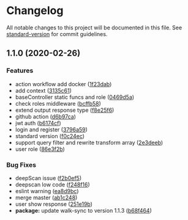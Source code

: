 # Changelog

All notable changes to this project will be documented in this file. See [standard-version](https://github.com/conventional-changelog/standard-version) for commit guidelines.

## 1.1.0 (2020-02-26)


### Features

* action workflow add docker ([1f23dab](https://github.com/AlfieriChou/galen/commit/1f23dab710cb141fb22ab1d7977be5a5c98a260c))
* add context ([3135c61](https://github.com/AlfieriChou/galen/commit/3135c616897fd420c7fd107a1f3a288d753a401f))
* baseController static funcs and role ([0469d5a](https://github.com/AlfieriChou/galen/commit/0469d5a2e51b5d96b6f385e71d9f6bab0c93a5b7))
* check roles middleware ([bcffb58](https://github.com/AlfieriChou/galen/commit/bcffb587b6136b0cc7de5ba095845306b8a660cf))
* extend output response type ([f8e25f6](https://github.com/AlfieriChou/galen/commit/f8e25f693109a25bb346437c5525da3efa324bca))
* github action ([d6b97ca](https://github.com/AlfieriChou/galen/commit/d6b97ca2fa6276b296c97ba3defeb298b0cac84d))
* jwt auth ([b6174cf](https://github.com/AlfieriChou/galen/commit/b6174cfe47469ea4ed53a8dcab62a1d42c8d8eb2))
* login and register ([3796a59](https://github.com/AlfieriChou/galen/commit/3796a59b07f393d548a54d298cd84778553aea1b))
* standard version ([f0c24ec](https://github.com/AlfieriChou/galen/commit/f0c24ecd685a9b5ed8e740400ff8fdb3726db867))
* support query filter and rewrite transform array ([2e3deeb](https://github.com/AlfieriChou/galen/commit/2e3deebbf69818ab21d59bb774192fb86358c173))
* user role ([86e3f2b](https://github.com/AlfieriChou/galen/commit/86e3f2b1b494fb57505f6a5c63bf56298fd7257b))


### Bug Fixes

* deepScan issue ([f2b0ef5](https://github.com/AlfieriChou/galen/commit/f2b0ef51fe98de74bb2b3fef244cc1b545265fb7))
* deepscan low code ([f248f16](https://github.com/AlfieriChou/galen/commit/f248f160557ffa325f2061309abb3bde9a888207))
* eslint warning ([ea8d9bc](https://github.com/AlfieriChou/galen/commit/ea8d9bcfc0fa3ca7ec2e8216613685718fd48157))
* merge master ([ab1c248](https://github.com/AlfieriChou/galen/commit/ab1c24868f50257f9c11f455ae7612825caa6ab9))
* user show response ([251e19b](https://github.com/AlfieriChou/galen/commit/251e19beddf0e405ab5811e871578c55d739507e))
* **package:** update walk-sync to version 1.1.3 ([b68f464](https://github.com/AlfieriChou/galen/commit/b68f464f61f91fd75a5fcd8c47bf5eedcf2274e1))
